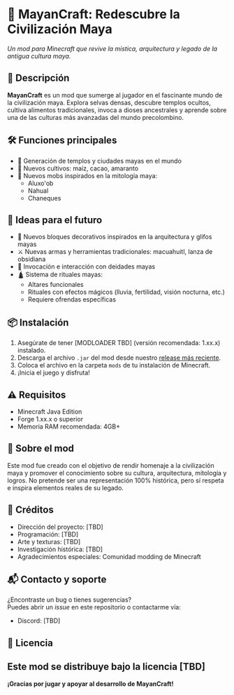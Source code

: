 # 🌿 MayanCraft: Redescubre la Civilización Maya
*Un mod para Minecraft que revive la mística, arquitectura y legado de la antigua cultura maya.*

## 🧾 Descripción
**MayanCraft** es un mod que sumerge al jugador en el fascinante mundo de la civilización maya. Explora selvas densas, descubre templos ocultos, cultiva alimentos tradicionales, invoca a dioses ancestrales y aprende sobre una de las culturas más avanzadas del mundo precolombino.

## 🛠️ Funciones principales
- 🏯 Generación de templos y ciudades mayas en el mundo
- 🌽 Nuevos cultivos: maíz, cacao, amaranto
- 🐆 Nuevos mobs inspirados en la mitología maya:
  - Aluxo'ob
  - Nahual
  - Chaneques

## 🚧 Ideas para el futuro
- 🧱 Nuevos bloques decorativos inspirados en la arquitectura y glifos mayas
- ⚔️ Nuevas armas y herramientas tradicionales: macuahuitl, lanza de obsidiana
- 🗿 Invocación e interacción con deidades mayas
- 🛕 Sistema de rituales mayas:
  - Altares funcionales
  - Rituales con efectos mágicos (lluvia, fertilidad, visión nocturna, etc.)
  - Requiere ofrendas específicas

## 📦 Instalación
1. Asegúrate de tener [MODLOADER TBD] (versión recomendada: 1.xx.x) instalado.
2. Descarga el archivo `.jar` del mod desde nuestro [release más reciente](#).
3. Coloca el archivo en la carpeta `mods` de tu instalación de Minecraft.
4. ¡Inicia el juego y disfruta!

## ⚠️ Requisitos
- Minecraft Java Edition
- Forge 1.xx.x o superior
- Memoria RAM recomendada: 4GB+

## 🧠 Sobre el mod
Este mod fue creado con el objetivo de rendir homenaje a la civilización maya y promover el conocimiento sobre su cultura, arquitectura, mitología y logros. No pretende ser una representación 100% histórica, pero sí respeta e inspira elementos reales de su legado.

## 🤝 Créditos
- Dirección del proyecto: [TBD]
- Programación: [TBD]
- Arte y texturas: [TBD]
- Investigación histórica: [TBD]
- Agradecimientos especiales: Comunidad modding de Minecraft

## 📬 Contacto y soporte
¿Encontraste un bug o tienes sugerencias?  
Puedes abrir un *issue* en este repositorio o contactarme vía:
- Discord: [TBD]

## 📜 Licencia
Este mod se distribuye bajo la licencia [TBD]
---
**¡Gracias por jugar y apoyar al desarrollo de MayanCraft!**
